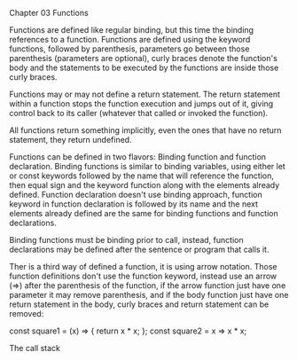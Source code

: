 Chapter 03 
Functions

Functions are defined like regular binding, but this time the binding references to a function.
Functions are defined using the keyword functions, followed by parenthesis, parameters go between those parenthesis (parameters are optional), curly braces denote the function's body and the statements to be executed by the functions are inside those curly braces.

Functions may or may not define a return statement. The return statement within a function stops the function execution and jumps out of it, giving control back to its caller (whatever that called or invoked the function).

All functions return something implicitly, even the ones that have no return statement, they return undefined.

Functions can be defined in two flavors: Binding function and function declaration.
Binding functions is similar to binding variables, using either let or const keywords followed by the name that will reference the function, then equal sign and the keyword function along with the elements already defined.
Function declaration doesn't use binding approach, function keyword in function declaration is followed by its name and the next elements already defined are the same for binding functions and function declarations.

Binding functions must be binding prior to call, instead, function declarations may be defined after the sentence or program that calls it.

Ther is a third way of defined a function, it is using arrow notation. Those function definitions don't use the function keyword, instead use an arrow (=>) after the parenthesis of the function, if the arrow function just have one parameter it may remove parenthesis, and if the body function just have one return statement in the body, curly braces and return statement can be removed:

const square1 = (x) => { return x * x; };
const square2 = x => x * x;

The call stack